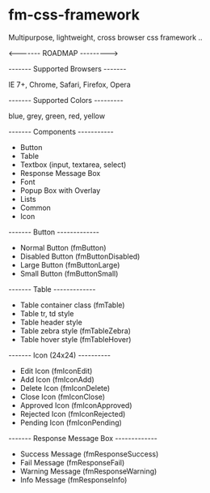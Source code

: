 fm-css-framework
================
 
Multipurpose, lightweight, cross browser css framework ..


 <------- ROADMAP --------->

 ------- Supported Browsers -------

 IE 7+, Chrome, Safari, Firefox, Opera

 ------- Supported Colors ---------

 blue, grey, green, red, yellow

 ------- Components -----------

 * Button
 * Table
 * Textbox (input, textarea, select)
 * Response Message Box
 * Font
 * Popup Box with Overlay
 * Lists
 * Common
 * Icon

 ------- Button -------------

 * Normal Button (fmButton)
 * Disabled Button (fmButtonDisabled)
 * Large Button (fmButtonLarge)
 * Small Button (fmButtonSmall)

 ------- Table -------------

 * Table container class (fmTable)
 * Table tr, td style
 * Table header style
 * Table zebra style (fmTableZebra)
 * Table hover style (fmTableHover)

 ------- Icon (24x24) ----------

 * Edit Icon (fmIconEdit)
 * Add Icon (fmIconAdd)
 * Delete Icon (fmIconDelete)
 * Close Icon (fmIconClose)
 * Approved Icon (fmIconApproved)
 * Rejected Icon (fmIconRejected)
 * Pending Icon (fmIconPending)

 ------- Response Message Box -------------

 * Success Message (fmResponseSuccess)
 * Fail Message (fmResponseFail)
 * Warning Message (fmResponseWarning)
 * Info Message (fmResponseInfo)
